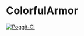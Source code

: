 # ColorfulArmor
[![Poggit-CI](https://poggit.pmmp.io/ci.badge/Enes5519/ColorfulArmor/ColorfulArmor)](https://poggit.pmmp.io/ci/Enes5519/ColorfulArmor/ColorfulArmor) <br />
